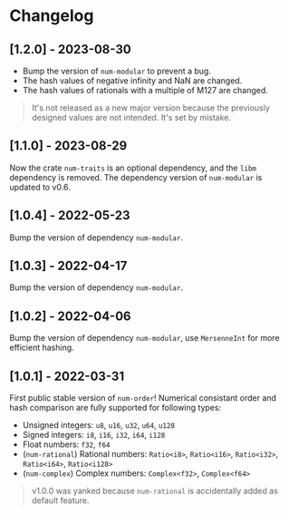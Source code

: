 # Changelog

## [1.2.0] - 2023-08-30

- Bump the version of `num-modular` to prevent a bug.
- The hash values of negative infinity and NaN are changed.
- The hash values of rationals with a multiple of M127 are changed.

> It's not released as a new major version because the previously designed values are not intended. It's set by mistake.

## [1.1.0] - 2023-08-29

Now the crate `num-traits` is an optional dependency, and the `libm` dependency is removed. The dependency version of `num-modular` is updated to v0.6.

## [1.0.4] - 2022-05-23

Bump the version of dependency `num-modular`.

## [1.0.3] - 2022-04-17

Bump the version of dependency `num-modular`.

## [1.0.2] - 2022-04-06

Bump the version of dependency `num-modular`, use `MersenneInt` for more efficient hashing.

## [1.0.1] - 2022-03-31

First public stable version of `num-order`! Numerical consistant order and hash comparison are fully supported for following types:
- Unsigned integers: `u8`, `u16`, `u32`, `u64`, `u128`
- Signed integers: `i8`, `i16`, `i32`, `i64`, `i128`
- Float numbers: `f32`, `f64`
- (`num-rational`) Rational numbers: `Ratio<i8>`, `Ratio<i16>`, `Ratio<i32>`, `Ratio<i64>`, `Ratio<i128>`
- (`num-complex`) Complex numbers: `Complex<f32>`, `Complex<f64>`

> v1.0.0 was yanked because `num-rational` is accidentally added as default feature.

